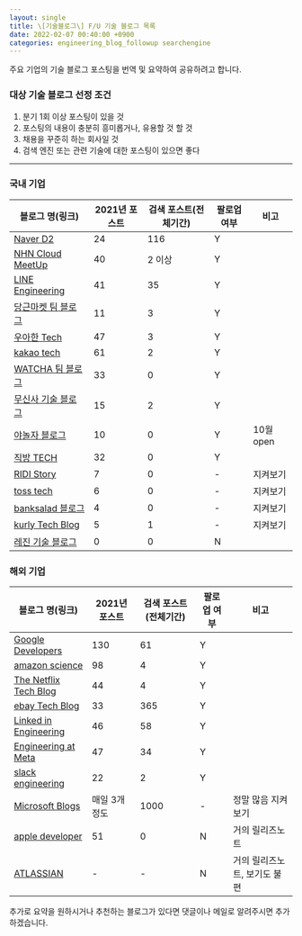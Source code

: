 ```yaml
---
layout: single
title: \[기술블로그\] F/U 기술 블로그 목록
date: 2022-02-07 00:40:00 +0900
categories: engineering_blog_followup searchengine
---
```


주요 기업의 기술 블로그 포스팅을 번역 및 요약하여 공유하려고 합니다.

### 대상 기술 블로그 선정 조건

1. 분기 1회 이상 포스팅이 있을 것
2. 포스팅의 내용이 충분히 흥미롭거나, 유용할 것 할 것
3. 채용을 꾸준히 하는 회사일 것
4. 검색 엔진 또는 관련 기술에 대한 포스팅이 있으면 좋다


---

### 국내 기업

| 블로그 명(링크) | 2021년 포스트 | 검색 포스트(전체기간) | 팔로업 여부 | 비고 |
| --- | --- | --- | --- | --- |
| [Naver D2](https://d2.naver.com/home) | 24 | 116 | Y |  |
| [NHN Cloud MeetUp](https://meetup.toast.com/) | 40 | 2 이상 | Y |  |
| [LINE Engineering](https://engineering.linecorp.com/ko/blog/) | 41 | 35 | Y |  |
| [당근마켓 팀 블로그](https://medium.com/daangn) | 11 | 3 | Y |  |
| [우아한 Tech](https://techblog.woowahan.com/) | 47 | 3 | Y |  |
| [kakao tech](https://tech.kakao.com/blog/) | 61 | 2 | Y |  |
| [WATCHA 팀 블로그](https://medium.com/watcha) | 33 | 0 | Y |  |
| [무신사 기술 블로그](https://medium.com/musinsa-tech) | 15 | 2 | Y |  |
| [야놀자 블로그](https://medium.com/yanolja/archive) | 10 | 0 | Y | 10월 open |
| [직방 TECH](https://medium.com/zigbang) | 32 | 0 | Y |  |
| [RIDI Story](https://ridicorp.com/story-category/tech-blog/) | 7 | 0 | - | 지켜보기 |
| [toss tech](https://toss.tech/) | 6 | 0 | - | 지켜보기 |
| [banksalad 블로그](https://blog.banksalad.com/tech) | 4 | 0 | - | 지켜보기 |
| [kurly Tech Blog](https://helloworld.kurly.com/) | 5 | 1 | - | 지켜보기 |
| [레진 기술 블로그](https://tech.lezhin.com/) | 0 | 0 | N |  |

### 해외 기업

| 블로그 명(링크) | 2021년 포스트 | 검색 포스트(전체기간) | 팔로업 여부 | 비고 |
| --- | --- | --- | --- | --- |
| [Google Developers](https://developers.googleblog.com/) | 130 | 61 | Y |  |
| [amazon science](https://www.amazon.science/blog) | 98 | 4 | Y |  |
| [The Netflix Tech Blog](https://netflixtechblog.com/) | 44 | 4 | Y |  |
| [ebay Tech Blog](https://tech.ebayinc.com/) | 33 | 365 | Y |  |
| [Linked in Engineering](https://engineering.linkedin.com/blog) | 46 | 58 | Y |  |
| [Engineering at Meta](https://engineering.fb.com/) | 47 | 34 | Y |  |
| [slack engineering](https://slack.engineering/) | 22 | 2 | Y |  |
| [Microsoft Blogs](https://techcommunity.microsoft.com/t5/custom/page/page-id/Blogs) | 매일 3개정도 | 1000 | - | 정말 많음 지켜보기 |
| [apple developer](https://developer.apple.com/news/) | 51 | 0 | N | 거의 릴리즈노트 |
| [ATLASSIAN](https://www.atlassian.com/blog/product-news) | - | - | N | 거의 릴리즈노트, 보기도 불편 |

추가로 요약을 원하시거나 추천하는 블로그가 있다면 댓글이나 메일로 알려주시면 추가하겠습니다.